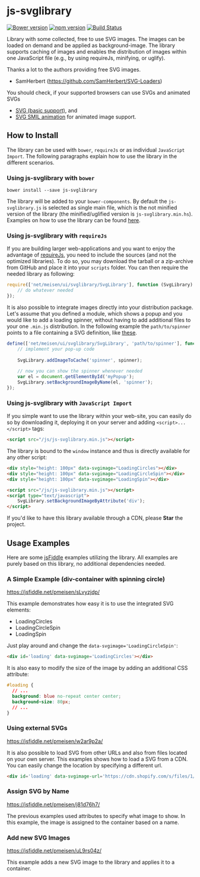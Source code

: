 # js-svglibrary
[![Bower version](https://badge.fury.io/bo/js-svglibrary.svg)](https://badge.fury.io/bo/js-svglibrary)
[![npm version](http://img.shields.io/npm/v/js-svglibrary.svg?style=flat)](https://npmjs.org/package/js-svglibrary "View this project on npm")
[![Build Status](https://travis-ci.org/pmeisen/js-svglibrary.svg?branch=master)](https://travis-ci.org/pmeisen/js-svglibrary)

Library with some collected, free to use SVG images. The images can be loaded on demand and be applied as background-image. The library supports
caching of images and enables the distribution of images within one JavaScript file (e.g., by using requireJs, minifying, or uglify).

Thanks a lot to the authors providing free SVG images.
- SamHerbert (https://github.com/SamHerbert/SVG-Loaders)

You should check, if your supported browsers can use SVGs and animated SVGs
- <a href="http://caniuse.com/#feat=svg" target="_blank">SVG (basic support)</a>, and
- <a href="http://caniuse.com/#feat=svg-smil" target="_blank">SVG SMIL animation</a> for animated image support.

## How to Install

The library can be used with `bower`, `requireJs` or as individual `JavaScript Import`. The following paragraphs 
explain how to use the library in the different scenarios.

### Using js-svglibrary with `bower`

```
bower install --save js-svglibrary
```

The library will be added to your `bower-components`. By default the `js-svglibrary.js` is selected as single main file, which is the
not minified version of the library (the minified/uglified version is `js-svglibrary.min.hs`). Examples on how to use the library can 
be found [here](#usage-examples).

### Using js-svglibrary with `requireJs`

If you are building larger web-applications and you want to enjoy the advantage of [requireJs](http://requirejs.org/), you
need to include the sources (and not the optimized libraries). To do so, you may download the tarball or a zip-archive from 
GitHub and place it into your `scripts` folder. You can then require the needed library as following:

```javascript
require(['net/meisen/ui/svglibrary/SvgLibrary'], function (SvgLibrary) {
    // do whatever needed
});
```

It is also possible to integrate images directly into your distribution package. Let's assume that you defined a module, 
which shows a popup and you would like to add a loading spinner, without having to add additional files to your one `.min.js`
distribution. In the following example the `path/to/spinner` points to a file containing a SVG definition, like [these](src/net/meisen/ui/svglibrary/required-svg/).

```javascript
define(['net/meisen/ui/svglibrary/SvgLibrary', 'path/to/spinner'], function (SvgLibrary, spinner) {
    // implement your pop-up code
    
    SvgLibrary.addImageToCache('spinner', spinner);
    
    // now you can show the spinner whenever needed
    var el = document.getElementById('myPopup');
    SvgLibrary.setBackgroundImageByName(el, 'spinner');
});
```

### Using js-svglibrary with `JavaScript Import`

If you simple want to use the library within your web-site, you can easily do so by downloading it, deploying it on your
server and adding `<script>...</script>` tags:

```html
<script src="/js/js-svglibrary.min.js"></script>
```

The library is bound to the `window` instance and thus is directly available for any other script:

```html
<div style="height: 100px" data-svgimage="LoadingCircles"></div>
<div style="height: 100px" data-svgimage="LoadingCircleSpin"></div>
<div style="height: 100px" data-svgimage="LoadingSpin"></div>

<script src="/js/js-svglibrary.min.js"></script>
<script type="text/javascript">
    SvgLibrary.setBackgroundImageByAttribute('div');
</script>
```

If you'd like to have this library available through a CDN, please **Star** the project.

## Usage Examples

Here are some [jsFiddle](https://jsfiddle.net/) examples utilizing the library. All examples are purely based
on this library, no additional dependencies needed.

### A Simple Example (div-container with spinning circle)

https://jsfiddle.net/pmeisen/sLvyzjdp/

This example demonstrates how easy it is to use the integrated SVG elements:

- LoadingCircles
- LoadingCircleSpin
- LoadingSpin

Just play around and change the `data-svgimage='LoadingCircleSpin'`:

```html
<div id='loading' data-svgimage='LoadingCircles'></div>
```

It is also easy to modify the size of the image by adding an additional CSS attribute:

```css
#loading {
  // ...
  background: blue no-repeat center center;
  background-size: 80px;
  // ...
}
```

### Using external SVGs

https://jsfiddle.net/pmeisen/w2ar9p2a/

It is also possible to load SVG from other URLs and also from files located on your own server. This examples shows
how to load a SVG from a CDN. You can easily change the location by specifying a different url.

```html
<div id='loading' data-svgimage-url='https://cdn.shopify.com/s/files/1/0496/1029/files/Freesample.svg'></div>
```

### Assign SVG by Name

https://jsfiddle.net/pmeisen/j81d76h7/

The previous examples used attributes to specify what image to show. In this example, the image is assigned to the container
based on a name.

### Add new SVG Images

https://jsfiddle.net/pmeisen/uL9rs04z/

This example adds a new SVG image to the library and applies it to a container.